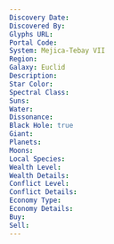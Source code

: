 ```yaml
---
Discovery Date: 
Discovered By:
Glyphs URL:
Portal Code:
System: Mejica-Tebay VII
Region: 
Galaxy: Euclid
Description:
Star Color: 
Spectral Class:
Suns:
Water:
Dissonance:
Black Hole: true
Giant:
Planets:
Moons:
Local Species:
Wealth Level: 
Wealth Details: 
Conflict Level:
Conflict Details:
Economy Type: 
Economy Details: 
Buy:
Sell:
---
```


